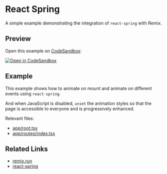 # React Spring

A simple example demonstrating the integration of `react-spring` with Remix.

## Preview

Open this example on [CodeSandbox](https://codesandbox.com):

[![Open in CodeSandbox](https://codesandbox.io/static/img/play-codesandbox.svg)](https://codesandbox.io/s/github/remix-run/remix/tree/main/examples/react-spring)

## Example

This example shows how to animate on mount and animate on different events using `react-spring`.

And when JavaScript is disabled, `unset` the animation styles so that the page is accessible to everyone and is progressively enhanced.

Relevant files:

- [app/root.tsx](./app/root.tsx)
- [app/routes/index.tsx](./app/routes/index.tsx)

## Related Links

- [remix.run](https://remix.run/)
- [react-spring](https://react-spring.io/)
